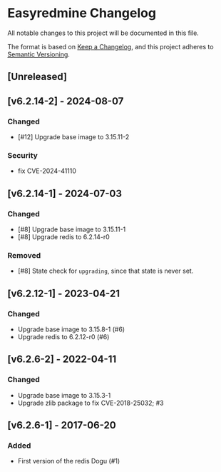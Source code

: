 # Easyredmine Changelog
All notable changes to this project will be documented in this file.

The format is based on [Keep a Changelog](https://keepachangelog.com/en/1.0.0/),
and this project adheres to [Semantic Versioning](https://semver.org/spec/v2.0.0.html).

## [Unreleased]

## [v6.2.14-2] - 2024-08-07
### Changed
- [#12] Upgrade base image to 3.15.11-2

### Security
- fix CVE-2024-41110

## [v6.2.14-1] - 2024-07-03
### Changed
- [#8] Upgrade base image to 3.15.11-1
- [#8] Upgrade redis to 6.2.14-r0

### Removed
- [#8] State check for `upgrading`, since that state is never set.

## [v6.2.12-1] - 2023-04-21
### Changed
- Upgrade base image to 3.15.8-1 (#6)
- Upgrade redis to 6.2.12-r0 (#6)

## [v6.2.6-2] - 2022-04-11
### Changed
- Upgrade base image to 3.15.3-1
- Upgrade zlib package to fix CVE-2018-25032; #3

## [v6.2.6-1] - 2017-06-20
### Added
- First version of the redis Dogu (#1)
